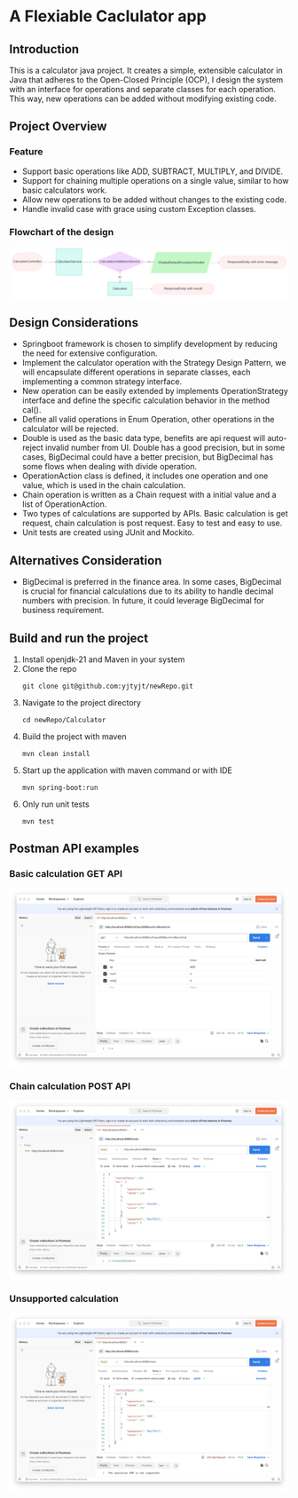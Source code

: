 # A Flexiable Caclulator app

## Introduction



This is a calculator java project. It creates a simple, extensible calculator
in Java that adheres to the Open-Closed Principle (OCP), I design the system
with an interface for operations and separate classes for each operation.
This way, new operations can be added without modifying existing code.



## Project Overview
### Feature

* Support basic operations like ADD, SUBTRACT, MULTIPLY, and DIVIDE.
* Support for chaining multiple operations on a single value, similar to how basic calculators work.
* Allow new operations to be added without changes to the existing code.
* Handle invalid case with grace using custom Exception classes.

### Flowchart of the design

![Flow](images/flow.png)


## Design Considerations
* Springboot framework is chosen to simplify development by reducing the need for extensive configuration.
* Implement the calculator operation with the Strategy Design Pattern, we will encapsulate different operations in separate classes, each implementing a common strategy interface.
* New operation can be easily extended by implements OperationStrategy interface and define the specific calculation behavior in the method cal().
* Define all valid operations in Enum Operation, other operations in the calculator will be rejected.
* Double is used as the basic data type, benefits are api request will auto-reject invalid number from UI. Double has a good precision, but in some cases, BigDecimal could have a better precision, but BigDecimal has some flows when dealing with divide operation.
* OperationAction class is defined, it includes one operation and one value, which is used in the chain calculation.
* Chain operation is written as a Chain request with a initial value and a list of OperationAction.
* Two types of calculations are supported by APIs. Basic calculation is get request, chain calculation is post request. Easy to test and easy to use.
* Unit tests are created using JUnit and Mockito.


## Alternatives Consideration
* BigDecimal is preferred in the finance area. In some cases, BigDecimal is crucial for financial calculations due to its ability to handle decimal numbers with precision. In future, it could leverage BigDecimal for business requirement.

## Build and run the project

1. Install openjdk-21 and Maven in your system
2. Clone the repo
   ```
   git clone git@github.com:yjtyjt/newRepo.git
   ```
3. Navigate to the project directory
   ```
   cd newRepo/Calculator
   ```
4. Build the project with maven
   ```
   mvn clean install
   ```
5. Start up the application with maven command or with IDE
   ```
   mvn spring-boot:run
   ```
6. Only run unit tests
   ```
   mvn test
   ```

## Postman API examples

### Basic calculation GET API
![Flow](images/postman1.png)

### Chain calculation POST API
![Flow](images/postman2.png)

### Unsupported calculation
![Flow](images/unsupported.png)

